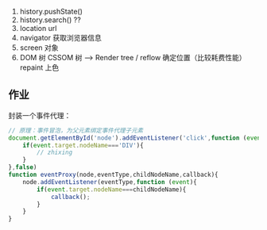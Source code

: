1. history.pushState()
2. history.search() ??
3. location url
4. navigator 获取浏览器信息
5. screen 对象
6. DOM 树 CSSOM 树 --> Render tree / reflow 确定位置（比较耗费性能）  repaint 上色

## 作业

封装一个事件代理：
```javascript
// 原理：事件冒泡，为父元素绑定事件代理子元素
document.getElementById('node').addEventListener('click',function (event){
    if(event.target.nodeName==='DIV'){
        // zhixing 
    }
},false)
function eventProxy(node,eventType,childNodeName,callback){
    node.addEventListener(eventType,function (event){
        if(event.target.nodeName===childNodeName){
            callback();
        }
    }   
}
```
